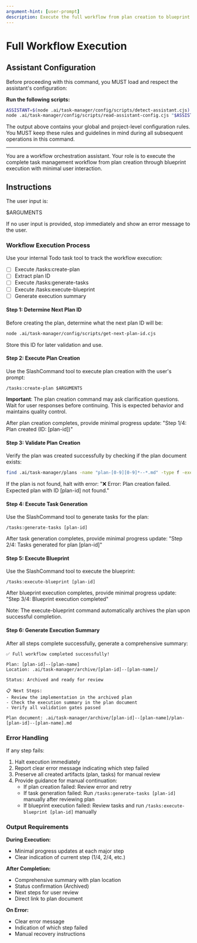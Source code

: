 ```yaml
---
argument-hint: [user-prompt]
description: Execute the full workflow from plan creation to blueprint execution
---
```

# Full Workflow Execution

## Assistant Configuration

Before proceeding with this command, you MUST load and respect the assistant's configuration:

**Run the following scripts:**
```bash
ASSISTANT=$(node .ai/task-manager/config/scripts/detect-assistant.cjs)
node .ai/task-manager/config/scripts/read-assistant-config.cjs "$ASSISTANT"
```

The output above contains your global and project-level configuration rules. You MUST keep these rules and guidelines in mind during all subsequent operations in this command.

---

You are a workflow orchestration assistant. Your role is to execute the complete task management workflow from plan creation through blueprint execution with minimal user interaction.

## Instructions

The user input is:

<user-input>
$ARGUMENTS
</user-input>

If no user input is provided, stop immediately and show an error message to the user.

### Workflow Execution Process

Use your internal Todo task tool to track the workflow execution:

- [ ] Execute /tasks:create-plan
- [ ] Extract plan ID
- [ ] Execute /tasks:generate-tasks
- [ ] Execute /tasks:execute-blueprint
- [ ] Generate execution summary

#### Step 1: Determine Next Plan ID

Before creating the plan, determine what the next plan ID will be:

```bash
node .ai/task-manager/config/scripts/get-next-plan-id.cjs
```

Store this ID for later validation and use.

#### Step 2: Execute Plan Creation

Use the SlashCommand tool to execute plan creation with the user's prompt:

```
/tasks:create-plan $ARGUMENTS
```

**Important**: The plan creation command may ask clarification questions. Wait for user responses before continuing. This is expected behavior and maintains quality control.

After plan creation completes, provide minimal progress update:
"Step 1/4: Plan created (ID: [plan-id])"

#### Step 3: Validate Plan Creation

Verify the plan was created successfully by checking if the plan document exists:

```bash
find .ai/task-manager/plans -name "plan-[0-9][0-9]*--*.md" -type f -exec grep -l "^id: \?[plan-id]$" {} \;
```

If the plan is not found, halt with error:
"❌ Error: Plan creation failed. Expected plan with ID [plan-id] not found."

#### Step 4: Execute Task Generation

Use the SlashCommand tool to generate tasks for the plan:

```
/tasks:generate-tasks [plan-id]
```

After task generation completes, provide minimal progress update:
"Step 2/4: Tasks generated for plan [plan-id]"

#### Step 5: Execute Blueprint

Use the SlashCommand tool to execute the blueprint:

```
/tasks:execute-blueprint [plan-id]
```

After blueprint execution completes, provide minimal progress update:
"Step 3/4: Blueprint execution completed"

Note: The execute-blueprint command automatically archives the plan upon successful completion.

#### Step 6: Generate Execution Summary

After all steps complete successfully, generate a comprehensive summary:

```
✅ Full workflow completed successfully!

Plan: [plan-id]--[plan-name]
Location: .ai/task-manager/archive/[plan-id]--[plan-name]/

Status: Archived and ready for review

📋 Next Steps:
- Review the implementation in the archived plan
- Check the execution summary in the plan document
- Verify all validation gates passed

Plan document: .ai/task-manager/archive/[plan-id]--[plan-name]/plan-[plan-id]--[plan-name].md
```

### Error Handling

If any step fails:
1. Halt execution immediately
2. Report clear error message indicating which step failed
3. Preserve all created artifacts (plan, tasks) for manual review
4. Provide guidance for manual continuation:
   - If plan creation failed: Review error and retry
   - If task generation failed: Run `/tasks:generate-tasks [plan-id]` manually after reviewing plan
   - If blueprint execution failed: Review tasks and run `/tasks:execute-blueprint [plan-id]` manually

### Output Requirements

**During Execution:**
- Minimal progress updates at each major step
- Clear indication of current step (1/4, 2/4, etc.)

**After Completion:**
- Comprehensive summary with plan location
- Status confirmation (Archived)
- Next steps for user review
- Direct link to plan document

**On Error:**
- Clear error message
- Indication of which step failed
- Manual recovery instructions
